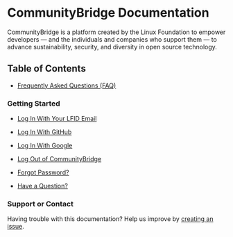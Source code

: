 # CommunityBridge Documentation

CommunityBridge is a platform created by the Linux Foundation to empower developers — and the individuals and companies who support them — to advance sustainability, security, and diversity in open source technology.

## Table of Contents

  - [Frequently Asked Questions (FAQ)](faq.md)

### Getting Started

  - [Log In With Your LFID Email](Log-In-With-Your-LFID-Email.md)

  - [Log In With GitHub](Log-In-With-GitHub.md)

  - [Log In With Google](Log-In-With-Google.md)

  - [Log Out of CommunityBridge](Log-Out-of-CommunityBridge.md)

  - [Forgot Password?](Forgot-Password.md)

  - [Have a Question?](Have-a-Question.md)

### Support or Contact

Having trouble with this documentation? Help us improve by [creating an issue](https://github.com/communitybridge/communitybridge.github.io/issues).
